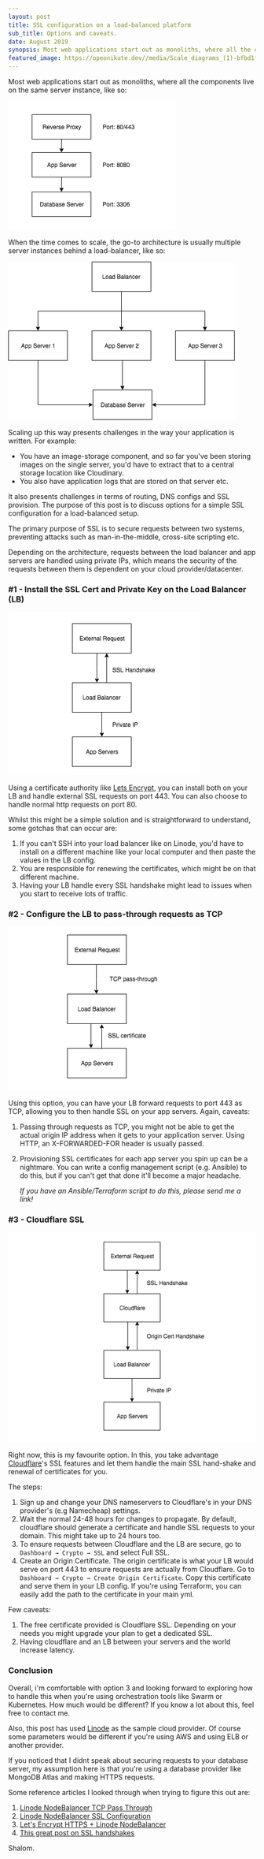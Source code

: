 ```yaml
---
layout: post
title: SSL configuration on a load-balanced platform
sub_title: Options and caveats.
date: August 2019
synopsis: Most web applications start out as monoliths, where all the components live on the same server instance. When the time comes to scale, the go-to architecture is usually multiple server instances behind a load-balancer.
featured_image: https://opeonikute.dev//media/Scale_diagrams_(1)-bfbd1fc4-acc3-4415-a2cd-c78a6edd9224.png
---
```


Most web applications start out as monoliths, where all the components live on the same server instance, like so:

![](/media/Scale_diagrams_(1)-bfbd1fc4-acc3-4415-a2cd-c78a6edd9224.png)

When the time comes to scale, the go-to architecture is usually multiple server instances behind a load-balancer, like so:

![](/media/Scale_diagrams_(1)-c7c0e6e4-0c2d-408a-befa-ddb6d78da262.png)

Scaling up this way presents challenges in the way your application is written. For example:

- You have an image-storage component, and so far you've been storing images on the single server, you'd have to extract that to a central storage location like Cloudinary.
- You also have application logs that are stored on that server etc.

It also presents challenges in terms of routing, DNS configs and SSL provision. The purpose of this post is to discuss options for a simple SSL configuration for a load-balanced setup.

The primary purpose of SSL is to secure requests between two systems, preventing attacks such as man-in-the-middle, cross-site scripting etc.  

Depending on the architecture, requests between the load balancer and app servers are handled using private IPs, which means the security of the requests between them is dependent on your cloud provider/datacenter. 

### #1 - Install the SSL Cert and Private Key on the Load Balancer (LB)

![](/media/Scale_diagrams_(2)-6d11ace9-58f7-49ff-bdb9-e48b82bdbc8d.png)

Using a certificate authority like [Lets Encrypt](https://letsencrypt.org/getting-started/), you can install both on your LB and handle external SSL requests on port 443. You can also choose to handle normal http requests on port 80.

Whilst this might be a simple solution and is straightforward to understand, some gotchas that can occur are:

1. If you can't SSH into your load balancer like on Linode, you'd have to install on a different machine like your local computer and then paste the values in the LB config.
2. You are responsible for renewing the certificates, which might be on that different machine.
3. Having your LB handle every SSL handshake might lead to issues when you start to receive lots of traffic.

### #2 - Configure the LB to pass-through requests as TCP

![](/media/Scale_diagrams_(3)-3c9b2889-13eb-4812-b29d-7977bbdf1642.png)

Using this option, you can have your LB forward requests to port 443 as TCP, allowing you to then handle SSL on your app servers. Again, caveats:

1. Passing through requests as TCP, you might not be able to get the actual origin IP address when it gets to your application server. Using HTTP, an X-FORWARDED-FOR header is usually passed. 
2. Provisioning SSL certificates for each app server you spin up can be a nightmare. You can write a config management script (e.g. Ansible) to do this, but if you can't get that done it'll become a major headache.

    *If you have an Ansible/Terraform script to do this, please send me a link!*

### #3 - Cloudflare SSL

![](/media/Scale_diagrams_(5)-1d08d356-32a8-4632-a5e6-4caeed38639b.png)

Right now, this is my favourite option. In this, you take advantage [Cloudflare](https://cloudflare.com)'s SSL features and let them handle the main SSL hand-shake and renewal of certificates for you.

The steps:

1. Sign up and change your DNS nameservers to Cloudflare's in your DNS provider's (e.g Namecheap) settings.
2. Wait the normal 24-48 hours for changes to propagate. By default, cloudflare should generate a certificate and handle SSL requests to your domain. This might take up to 24 hours too.
3. To ensure requests between Cloudflare and the LB are secure, go to `Dashboard → Crypto → SSL` and select Full SSL. 
4. Create an Origin Certificate. The origin certificate is what your LB would serve on port 443 to ensure requests are actually from Cloudflare. Go to `Dashboard → Crypto → Create Origin Certificate`. Copy this certificate and serve them in your LB config. If you're using Terraform, you can easily add the path to the certificate in your main yml.

Few caveats:

1. The free certificate provided is Cloudflare SSL. Depending on your needs you might upgrade your plan to get a dedicated SSL.
2. Having cloudflare and an LB between your servers and the world increase latency. 

### Conclusion

Overall, i'm comfortable with option 3 and looking forward to exploring how to handle this when you're using orchestration tools like Swarm or Kubernetes. How much would be different? If you know a lot about this, feel free to contact me.

Also, this post has used [Linode](https://linode.com) as the sample cloud provider. Of course some parameters would be different if you're using AWS and using ELB or another provider. 

If you noticed that I didnt speak about securing requests to your database server, my assumption here is that you're using a database provider like MongoDB Atlas and making HTTPS requests.

Some reference articles I looked through when trying to figure this out are:

1. [Linode NodeBalancer TCP Pass Through](https://www.linode.com/community/questions/366/how-do-i-configure-my-nodebalancer-to-pass-through-ssl-connections-to-the-back-e)
2. [Linode NodeBalancer SSL Configuration](https://www.linode.com/docs/platform/nodebalancer/nodebalancer-ssl-configuration/)
3. [Let's Encrypt HTTPS + Linode NodeBalancer](https://deliciousbrains.com/lets-encrypt-https-linode-nodebalancer/)
4. [This great post on SSL handshakes ](https://medium.com/@kasunpdh/ssl-handshake-explained-4dabb87cdce)

Shalom.